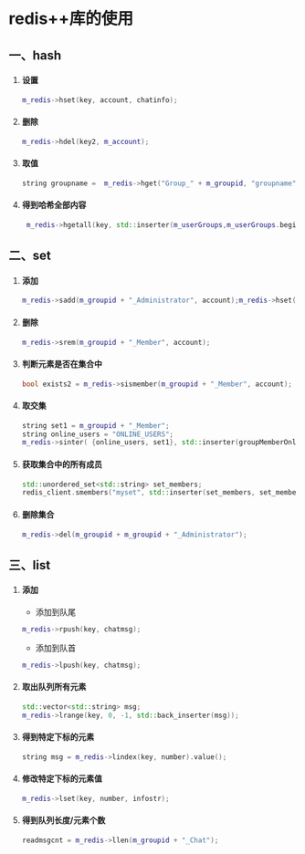 # redis++库的使用

## 一、hash

1. #### 设置

   ```c++
   m_redis->hset(key, account, chatinfo);
   ```

   

2. #### 删除

   ```c++
   m_redis->hdel(key2, m_account);
   ```

   

3. #### 取值

   ```c++
   string groupname =  m_redis->hget("Group_" + m_groupid, "groupname").value();
   ```

   

4. #### 得到哈希全部内容

   ```c++
    m_redis->hgetall(key, std::inserter(m_userGroups,m_userGroups.begin())); 
   ```

   

## 二、set

1. #### 添加

   ```c++
   m_redis->sadd(m_groupid + "_Administrator", account);m_redis->hset(key, account, chatinfo);
   ```

2. #### 删除

   ```c++
   m_redis->srem(m_groupid + "_Member", account);
   ```

3. #### 判断元素是否在集合中

   ```c++
   bool exists2 = m_redis->sismember(m_groupid + "_Member", account);
   ```

4. #### 取交集

   ```c++
   string set1 = m_groupid + "_Member";
   string online_users = "ONLINE_USERS";
   m_redis->sinter( {online_users, set1}, std::inserter(groupMemberOnline, groupMemberOnline.begin()));
   ```

5. #### 获取集合中的所有成员

   ```c++
   std::unordered_set<std::string> set_members;
   redis_client.smembers("myset", std::inserter(set_members, set_members.begin()));
   ```

6. #### 删除集合

   ```c++
   m_redis->del(m_groupid + m_groupid + "_Administrator");
   ```

   

## 三、list

1. #### 添加

   - 添加到队尾

   ```c++
   m_redis->rpush(key, chatmsg);
   ```

   - 添加到队首

   ```c++
   m_redis->lpush(key, chatmsg);
   ```

2. #### 取出队列所有元素

   ```c++
   std::vector<std::string> msg;
   m_redis->lrange(key, 0, -1, std::back_inserter(msg));
   ```

3. #### 得到特定下标的元素

   ```c++
   string msg = m_redis->lindex(key, number).value();
   ```

4. #### 修改特定下标的元素值

   ```c++
   m_redis->lset(key, number, infostr);
   ```

5. #### 得到队列长度/元素个数

   ```c++
   readmsgcnt = m_redis->llen(m_groupid + "_Chat");
   ```

   

